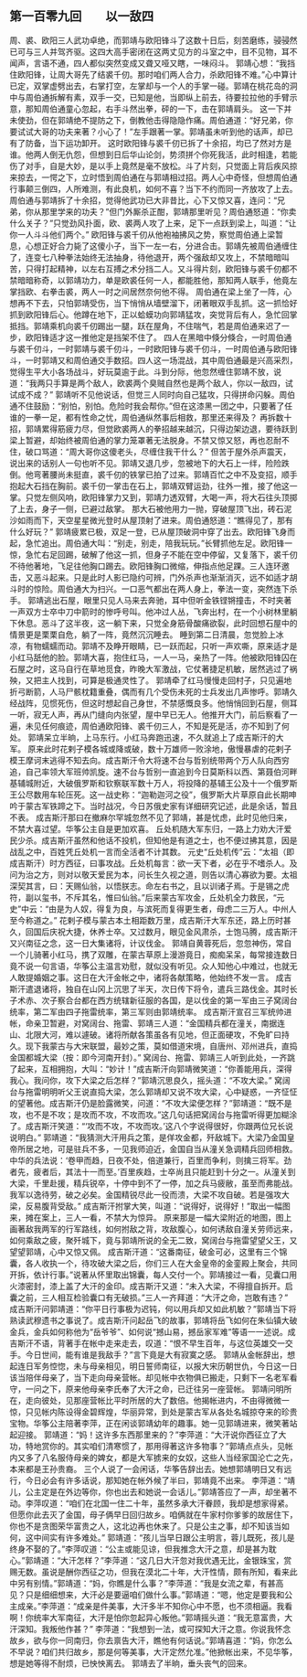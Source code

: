 ## 第一百零九回　　以一敌四

周、裘、欧阳三人武功卓绝，而郭靖与欧阳锋斗了这数十日后，刻苦磨练，骎骎然已可与三人并驾齐驱。这四大高手密闭在这两丈见方的斗室之中，目不见物，耳不闻声，言语不通，四人都似突然变成又聋又哑又瞎，一味闷斗。
郭靖心想：“我挡住欧阳锋，让周大哥先了结裘千仞。那时咱们两人合力，杀欧阳锋不难。”心中算计已定，双掌虚劈出去，右掌打空，左掌却与一个人的手掌一碰。郭靖在桃花岛的洞中与周伯通拆解有素，双手一交，已知是他，当即纵上前去，待要拉拉他的手臂示意，那知周伯通童心忽起，右手斗然出拳，砰的一下，击在郭靖肩头。
这一下并未使劲，但在郭靖绝不提防之下，倒教他击得隐隐作痛。周伯通道：“好兄弟，你要试试大哥的功夫来著？小心了！”左手跟著一掌。郭靖虽未听到他的话声，却已有了防备，当下运功卸开。
这时欧阳锋与裘千仞已拆了十余招，均已了然对方是谁。他两人倒无仇怨，但想到日后华山论剑，势须拼个你死我活，此时相逢，若能伤了对手，自是大妙，是以手上竟然是毫不放松。斗了片刻，只觉面上背后疾风掠来掠去，一愕之下，立时悟到周伯通在与郭靖相过招。两人心中奇怪，但想周伯通行事颠三倒四，人所难测，有此良机，如何不喜？当下不约而同一齐放攻了上去。
周伯通与郭靖拆了十余招，觉得他武功已大非昔比，心下又惊又喜，连问：“兄弟，你从那里学来的功夫？”但门外厮杀正酣，郭靖那里听见？周伯通怒道：“你卖什么关子？”只觉劲风扑面，欧、裘两人攻了上来，足下一点跃到梁上，叫道：“让你一人斗斗他们两个。”
欧阳锋与裘千仞从他袍袖拂风之势，察觉周伯通上梁暂息，心想正好合力毙了这傻小子，当下一左一右，分进合击。郭靖先被周伯通缠住了，连变七八种拳法始终无法抽身，待他退开，两个强敌却又攻上，不禁暗暗叫苦，只得打起精神，以左右互搏之术分挡二人。又斗得片刻，欧阳锋与裘千仞都不禁暗暗称奇，以郭靖功力，单是欧裘任何一人，都能胜他，那知两人联手，他竟左掌挡欧、右拳击裘，两人一时之间居然奈何他不得。
周伯通在梁上坐了一阵，心想再不下去，只怕郭靖受伤，当下悄悄从墙壁溜下，闭著眼双手乱抓。这一抓恰好抓到欧阳锋后心。他蹲在地下，正以蛤蟆功向郭靖猛攻，突觉背后有人，急忙回掌抵挡。郭靖乘机向裘千仞踢出一腿，跃在屋角，不住喘气，若是周伯通来迟了一步，欧阳锋适才这一推他定是挡架不住了。
四人在黑暗中倏分倏合，一时周伯通与裘千仞斗，一时郭靖与裘千仞斗，一时欧阳锋与裘千仞斗，一时周伯通与欧阳锋斗，一时郭靖又和周伯通交手数招。四人这一场混战，其中周伯通最是兴高采烈，觉得生平大小各场战斗，好玩莫逾于此。斗到分际，他忽然缠住郭靖不放，说道：“我两只手算是两个敌人，欧裘两个臭贼自然也是两个敌人，你以一敌四，试试成不成？”
郭靖听不见他说话，但觉三人同时向自己猛攻，只得拼命闪躲。周伯通不住鼓励：“别怕，别怕。危险时我会帮你。”但在这漆黑一团之中，只要著了任谁的一拳一足，都有性命之忧，周伯通纵然事后相救，那里还来得及？
再拆数十招，郭靖累得筋疲力尽，但觉欧裘两人的拳招越来越沉，只得边架边退，要待跃到梁上暂避，却始终被周伯通的掌力笼罩著无法脱身。不禁又惊又怒，再也忍耐不住，破口骂道：“周大哥你这傻老头，尽缠住我干什么？”
但苦于屋外杀声震天，说出来的话别人一句也听不见。郭靖又退几步，忽被地下的大石上一绊，险险跌倒。他弯著腰尚未挺直，裘千仞的铁掌已拍了过来。郭靖百忙之中不及变招，顺手抱起大石挡在胸前。裘千仞一掌击在石上，郭靖双臂运劲，往外一推，接了他这一掌。只觉左侧风响，欧阳锋掌力又到，郭靖力透双臂，大喝一声，将大石往头顶掷了上去，身子一侧，已避过敌掌。
那大石被他用力一抛，穿破屋顶飞出，砖石泥沙如雨而下，天空星星微光登时从屋顶射了进来。周伯通怒道：“瞧得见了，那有什么好玩？”
郭靖疲累已极，双足一登，已从屋顶破洞中穿了出去。欧阳锋飞身而起，急忙追出。周伯通大叫：“别走，别走，陪我玩玩。”长臂抓他左足。欧阳锋一惊，急忙右足回踢，破解了他这一抓，但身子不能在空中停留，又复落下，裘千仞不待他著地，飞足往他胸口踢去。欧阳锋胸口微缩，伸指点他足踝。三人连环邀击，又恶斗起来。只是此时人影已隐约可辨，门外杀声也渐渐消灭，远不如适才胡斗时的惊险。周伯通大为扫兴。一口恶气都出在两人身上，拳法一变，突然连下杀手。
郭靖逃出石屋，眼里只见人马来去奔驰，耳中但听金铁铿锵撞击，不时夹著一声双方士卒中刀中箭时的惨呼号叫。他冲过人丛，飞奔出村，在一个小树林里躺下休息。恶斗了这半夜，这一躺下来，只觉全身筋骨酸痛欲裂，此时回想石屋中的情景更是栗栗自危，躺了一阵，竟然沉沉睡去。
睡到第二日清晨，忽觉脸上冰凉，有物蠕蠕而动。郭靖不及睁开眼睛，已一跃而起，只听一声欢嘶，原来适才是小红马舐他的脸。郭靖大喜，抱住红马，一人一马，亲热了一阵。他被欧阳锋囚在石屋之时，这马自行在草地觅食，昨晚大军激战，它仗著捷足机敏，居然逃过了祸殃，又把主人找到，可算是极通灵性了。
郭靖牵了红马慢慢走回村子，只见遍地折弓断箭，人马尸骸枕籍重叠，偶而有几个受伤未死的士兵发出几声惨呼。郭靖久经战阵，见惯死伤，但这时想起自己身世，不禁感慨良多。他悄悄回到石屋，侧耳一听，寂无人声，再从门缝向内张望，屋中早已无人。他推开大门，前后察看了一遍，未见任何痕迹，周伯通欧阳锋、裘千仞三人，不知是死是活，亦不知到了何处。
郭靖呆立半晌，上马东行。小红马奔跑迅速，不久就追上了成吉斯汗的大军。
原来此时花剌子模各城或降或破，数十万雄师一败涂地，傲慢暴虐的花剌子模王摩诃末逃得不知去向。成吉斯汗令大将速不台与哲别统带两个万人队向西穷追，自己率领大军班帅凯旋。速不台与哲别一直追到今日莫斯科以西、第聂伯河畔基辅城附近，大破俄罗斯和钦察联军数十万人，将投降的基辅王公及十一个俄罗斯王公尽数用车轮压死。这一战史称：“迦勒迦河之役”，俄罗斯大片草原自此长期呻吟于蒙古军铁蹄之下。当时战况，今日苏俄史家有详细研究记述，此是余话，暂且不表。
成吉斯汗那曰在撤麻尔罕城忽然不见了郭靖，甚是忧虑，此时见他归来，不禁大喜过望。华筝公主自是更加欢喜。
丘处机随大军东归，一路上力劝大汗爱民少杀。成吉斯汗虽然和他话不投机，但知他是有道之士，也不便过拂其意，因是战乱之中，百姓凭丘处机一言而全活者不计其数。
元史“丘处机传”云：“太祖（即成吉斯汗）时方西征，曰事攻战。丘处机每言：欲一天下者，必在乎不嗜杀人。及问为治之方，则对以敬天爱民为本，问长生久视之道，则告以清心寡欲为要。太祖深契其言，曰：天赐仙翁，以悟朕志。命左右书之，且以训诸子焉。于是锡之虎符，副以玺书，不斥其名，惟曰仙翁。”后来蒙古军攻金，丘处机全力救民，“元史”中云：“由是为人奴，得复为良，与滨死而复得更生者，母虑二三万人。中州人至今称道之。”
花剌子模与蒙古本土相距数万里，成吉斯汗大军东还，路上历时甚久，回国后庆祝大捷，休养士卒。又过数月，眼见金风肃杀，士饱马腾，成吉斯汗又兴南征之念，这一日大集诸将，计议伐金。
郭靖自黄蓉死后，忽忽神伤，常自一个儿骑著小红马，携了双雕，在蒙古草原上漫游竟日，痴痴呆呆，每常接连数日竟不说一句言语，华筝公主温言劝慰，就似没有听见。众人知他心中难过，也就无人敢提婚姻之事。这日在大汗金帐之中，诸将各献策略，他始终不发一言。
成吉斯汗遣退诸将，独自在山冈上沉思了半天，次日传下将令，遣兵三路伐金。其时长子术赤、次子察合台都在西方统辖新征服的各国，是以伐金的第一军由三子窝阔台统率，第二军由四子拖雷统率，第三军则由郭靖统率。
成吉斯汗宣召三军统帅进帐，命亲卫暂避，对窝阔台、拖雷、郭靖三人道：“金国精兵都在潼关，南据连山、北限大河，难以遽破。诸将所献各策虽各有见地，但正面硬攻，不免旷曰持久。现下我蒙古与大宋联盟，最妙之策，莫如借道宋境，自唐州、邓州进兵，直捣金国都城大梁（按：即今河南开封）。”
窝阔台、拖雷、郭靖三人听到此处，一齐跳了起来，互相拥抱，大叫：“妙计！”成吉斯汗向郭靖微笑道：“你善能用兵，深得我心。我问你，攻下大梁之后怎样？”郭靖沉思良久，摇头道：“不攻大梁。”
窝阔台与拖雷明明听父王说直捣大梁，怎么郭靖却又说不攻大梁，心中疑惑，一齐怔怔的望著他。成吉斯汗仍是脸露微笑，问道：“不攻大梁便怎样？”郭靖道：“既不是攻，也不是不攻；是攻而不攻，不攻而攻。”这几句话把窝阔台与拖雷听得更加糊涂了。成吉斯汗笑道：“‘攻而不攻，不攻而攻。’这八个字说得很好，你跟两位兄长说说明白。”
郭靖道：“我猜测大汗用兵之策，是佯攻金都，歼敌城下。大梁乃金国皇帝所居之地，可是驻兵不多，一见我师迫近，金国自当从潼关急调精兵回师相救。中华的兵法说：‘卷甲而趋，日夜不处，倍道兼行，百里而争利，则擒三将军。劲者先，疲者后，其法十一而至。’百里疾趋，士卒尚且只能赶到十分之一。从潼关到大梁，千里赴援，精兵锐卒，十停中到不了一停，加之兵马疲敝，虽至而弗能战。我军以逸待劳，破之必矣。金国精锐尽此一役而溃，大梁不攻自破。若是强攻大梁，反易腹背受敌。”
成吉斯汗拊掌大笑，叫道：“说得好，说得好！”取出一幅图来，摊在案上，三人一看，不禁大为惊异。
原来那是一幅大梁附近的地图，图上画著敌我两军的行军路线，如何拊敌之背，攻敌腹心，如何诱敌自潼关劳师远来，如何乘敌之疲，聚歼城下，竟与郭靖所说的全无二致，窝阔台与拖雷望望父王，又望望郭靖，心中又惊又佩。
成吉斯汗道：“这番南征，破金可必，这里有三个锦囊，各人收执一个，待攻破大梁之后，你们三人在大金皇帝的金銮殿上聚会，共同开拆，依计行事。”说著从怀里取出锦囊，每人交付一个。郭靖接过一看，见囊口用火漆密封，漆上盖了大汗的金印。成吉斯汗又道：“未入大梁，不得擅自拆开。启囊之前，三人相互检验囊口有无破损。”三人一齐拜道：“大汗之命，岂敢有违？”
成吉斯汗问郭靖道：“你平日行事极为迟钝，何以用兵却又如此机敏？”郭靖当下将熟读武穆遗书之事说了。成吉斯汗问起岳飞的故事，郭靖将岳飞如何在朱仙镇大破金兵，金兵如何称他为“岳爷爷”、如何说“撼山易，撼岳家军难”等语一一述说。成吉斯汗不语，背著手在帐中走来走去，叹道：“恨不早生百年，与这位英雄交一交手。今日世间，能有谁是我敌手？”言下竟是大有寂寞之感。
郭靖从金帐辞出，想起连日军务悾惚，未与母亲相见，明日誓师南征，以报大宋历朝世仇，今日这一日该当陪伴母亲了，当下走向母亲营帐。却见帐中衣物俱已搬走，只剩下一名老军看守，一问之下，原来他母亲李氏奉了大汗之命，已迁往另一座营帐。
郭靖问明所在，走向彼处，见那座营帐比平时所居的大了数倍。他揭帐进内，不由得微微一惊，只见帐内陈设得金碧辉煌，华丽异常，到处是蒙古军从各处名城掠夺来的珍贵宝物。华筝公主陪著李萍，正在闲谈郭靖幼年的趣事。她一见郭靖进来，微笑著站起迎接。
郭靖道：“妈！这许多东西那里来的？”李萍道：“大汗说你西征立了大功，特地赏你的。其实咱们清寒惯了，那用得著这许多物事？”郭靖点点头，见帐内又多了八名服侍母亲的婢女，都是大军掳来的女奴，这些人当经家国沦亡之先，本来都是王孙贵裔。
三个人说了一会闲话，华筝告辞出去。她想郭靖明日又有远行，今日必会有许多话说，那知她在帐外候了半曰，郭靖竟不出来。
李萍道：“靖儿，公主定是在外边等你，你也出去和她说一会话儿。”郭靖答应了一声，却坐著不动。李萍叹道：“咱们在北国一住二十年，虽然多承大汗眷顾，我却是想家得紧。但愿你此去灭了金国，母子俩早日回归故乡。咱俩就在牛家村你爹爹的故居住下，你也不是贪图荣华富贵之人，这北边再也休来了。只是公主之事，却不知该当如何，这中间实有许多难处。”
郭靖道：“孩儿当早日跟公主明言，蓉儿既死，孩儿是终身不娶的了。”李萍叹道：“公主或能见谅，但我推念大汗之意，却是甚为耽心。”郭靖道：“大汗怎样？”李萍道：“这几日大汗忽对我优遇无比，金银珠宝，赏赐无数。虽说是酬你西征之功，但我在漠北二十年，大汗性情，颇有所知，看来此中另有别情。”郭靖道：“妈，你瞧是什么事？”李萍道：“我是女流之辈，有甚高见？只是细细想来，大汗必是要逼咱们做什么事。”郭靖道：“嗯，他定是要我和公主成亲。”李萍道：“成亲是件美事，大汗多半不知你心中不愿，也不须相逼。我看啊！你统率大军南征，大汗是怕你忽起异心叛他。”郭靖摇头道：“我无意富贵，大汗深知。我叛他作甚？”
李萍道：“我想到一法，或可探知大汗之意。你说我怀念故乡，欲与你一同南归，你去禀告大汗，瞧他有何话说。”郭靖喜道：“妈，你怎么不早说？咱们共归故乡，那是何等美事，大汗定然允准。”他掀帐出来，不见华筝，想是她等得不耐烦，已怏怏离去。
郭靖去了半晌，垂头丧气的回来。